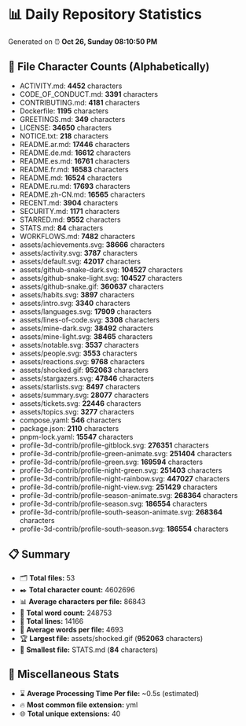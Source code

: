 # 📊 Daily Repository Statistics
Generated on ⏰ **Oct 26, Sunday 08:10:50 PM**

## 📂 File Character Counts (Alphabetically)
- ACTIVITY.md: **4452** characters
- CODE_OF_CONDUCT.md: **3391** characters
- CONTRIBUTING.md: **4181** characters
- Dockerfile: **1195** characters
- GREETINGS.md: **349** characters
- LICENSE: **34650** characters
- NOTICE.txt: **218** characters
- README.ar.md: **17446** characters
- README.de.md: **16612** characters
- README.es.md: **16761** characters
- README.fr.md: **16583** characters
- README.md: **16524** characters
- README.ru.md: **17693** characters
- README.zh-CN.md: **16565** characters
- RECENT.md: **3904** characters
- SECURITY.md: **1171** characters
- STARRED.md: **9552** characters
- STATS.md: **84** characters
- WORKFLOWS.md: **7482** characters
- assets/achievements.svg: **38666** characters
- assets/activity.svg: **3787** characters
- assets/default.svg: **42017** characters
- assets/github-snake-dark.svg: **104527** characters
- assets/github-snake-light.svg: **104527** characters
- assets/github-snake.gif: **360637** characters
- assets/habits.svg: **3897** characters
- assets/intro.svg: **3340** characters
- assets/languages.svg: **17909** characters
- assets/lines-of-code.svg: **3308** characters
- assets/mine-dark.svg: **38492** characters
- assets/mine-light.svg: **38465** characters
- assets/notable.svg: **3537** characters
- assets/people.svg: **3553** characters
- assets/reactions.svg: **9768** characters
- assets/shocked.gif: **952063** characters
- assets/stargazers.svg: **47846** characters
- assets/starlists.svg: **8497** characters
- assets/summary.svg: **28077** characters
- assets/tickets.svg: **22446** characters
- assets/topics.svg: **3277** characters
- compose.yaml: **546** characters
- package.json: **2110** characters
- pnpm-lock.yaml: **15547** characters
- profile-3d-contrib/profile-gitblock.svg: **276351** characters
- profile-3d-contrib/profile-green-animate.svg: **251404** characters
- profile-3d-contrib/profile-green.svg: **169594** characters
- profile-3d-contrib/profile-night-green.svg: **251403** characters
- profile-3d-contrib/profile-night-rainbow.svg: **447027** characters
- profile-3d-contrib/profile-night-view.svg: **251429** characters
- profile-3d-contrib/profile-season-animate.svg: **268364** characters
- profile-3d-contrib/profile-season.svg: **186554** characters
- profile-3d-contrib/profile-south-season-animate.svg: **268364** characters
- profile-3d-contrib/profile-south-season.svg: **186554** characters

## 📋 Summary
- 🗂️ **Total files:** 53
- ✒️ **Total character count:** 4602696
- 📊 **Average characters per file:** 86843
- 📝 **Total word count:** 248753
- 🧾 **Total lines:** 14166
- 📐 **Average words per file:** 4693
- 🏆 **Largest file:** assets/shocked.gif (**952063** characters)
- 🥉 **Smallest file:** STATS.md (**84** characters)

## 🌟 Miscellaneous Stats
- ⌛ **Average Processing Time Per file:** ~0.5s (estimated)
- 🔥 **Most common file extension:** yml
- 🌐 **Total unique extensions:** 40
